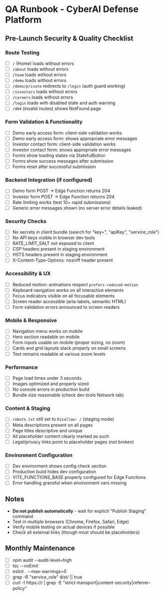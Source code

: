 # QA Runbook - CyberAI Defense Platform

## Pre-Launch Security & Quality Checklist

### Route Testing
- [ ] `/` (Home) loads without errors
- [ ] `/about` loads without errors  
- [ ] `/team` loads without errors
- [ ] `/demo` loads without errors
- [ ] `/demo/private` redirects to `/login` (auth guard working)
- [ ] `/investors` loads without errors
- [ ] `/careers` loads without errors
- [ ] `/login` loads with disabled state and auth warning
- [ ] `/404` (invalid routes) shows NotFound page

### Form Validation & Functionality
- [ ] Demo early access form: client-side validation works
- [ ] Demo early access form: shows appropriate error messages
- [ ] Investor contact form: client-side validation works  
- [ ] Investor contact form: shows appropriate error messages
- [ ] Forms show loading states via StatefulButton
- [ ] Forms show success messages after submission
- [ ] Forms reset after successful submission

### Backend Integration (if configured)
- [ ] Demo form POST → Edge Function returns 204
- [ ] Investor form POST → Edge Function returns 204
- [ ] Rate limiting works (test 10+ rapid submissions)
- [ ] Generic error messages shown (no server error details leaked)

### Security Checks
- [ ] No secrets in client bundle (search for "key=", "apiKey", "service_role")
- [ ] No API keys visible in browser dev tools
- [ ] RATE_LIMIT_SALT not exposed to client
- [ ] CSP headers present in staging environment
- [ ] HSTS headers present in staging environment
- [ ] X-Content-Type-Options: nosniff header present

### Accessibility & UX
- [ ] Reduced motion: animations respect `prefers-reduced-motion`
- [ ] Keyboard navigation works on all interactive elements
- [ ] Focus indicators visible on all focusable elements
- [ ] Screen reader accessible (aria-labels, semantic HTML)
- [ ] Form validation errors announced to screen readers

### Mobile & Responsive
- [ ] Navigation menu works on mobile
- [ ] Hero section readable on mobile
- [ ] Form inputs usable on mobile (proper sizing, no zoom)
- [ ] Cards and grid layouts stack properly on small screens
- [ ] Text remains readable at various zoom levels

### Performance
- [ ] Page load times under 3 seconds
- [ ] Images optimized and properly sized
- [ ] No console errors in production build
- [ ] Bundle size reasonable (check dev tools Network tab)

### Content & Staging
- [ ] `robots.txt` still set to `Disallow: /` (staging mode)
- [ ] Meta descriptions present on all pages
- [ ] Page titles descriptive and unique
- [ ] All placeholder content clearly marked as such
- [ ] Legal/privacy links point to placeholder pages (not broken)

### Environment Configuration
- [ ] Dev environment shows config check section
- [ ] Production build hides dev configuration
- [ ] VITE_FUNCTIONS_BASE properly configured for Edge Functions
- [ ] Error handling graceful when environment vars missing

## Notes
- **Do not publish automatically** - wait for explicit "Publish Staging" command
- Test in multiple browsers (Chrome, Firefox, Safari, Edge)
- Verify mobile testing on actual devices if possible
- Check all external links (though most should be placeholders)

## Monthly Maintenance
- [ ] npm audit --audit-level=high
- [ ] tsc --noEmit
- [ ] eslint . --max-warnings=0
- [ ] grep -R "service_role" dist/ || true
- [ ] curl -I https://<staging-domain>/ | grep -E "strict-transport|content-security|referrer-policy"